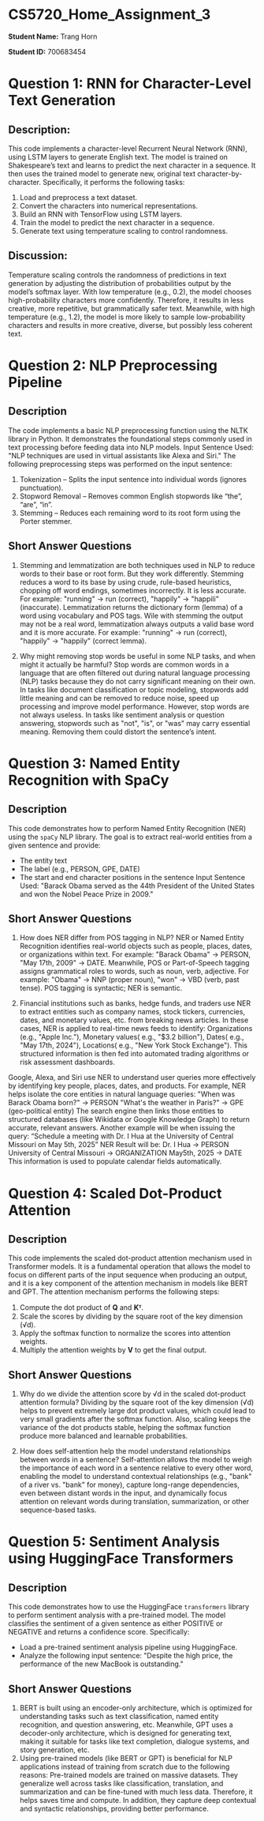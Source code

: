 # CS5720_Home_Assignment_3
**Student Name:** Trang Horn

**Student ID:** 700683454

# Question 1: RNN for Character-Level Text Generation 

## Description:

This code implements a character-level Recurrent Neural Network (RNN), using LSTM layers to generate English text. The model is trained on Shakespeare’s text and learns to predict the next character in a sequence. It then uses the trained model to generate new, original text character-by-character. Specifically, it performs the following tasks:
1. Load and preprocess a text dataset.
2. Convert the characters into numerical representations.
3. Build an RNN with TensorFlow using LSTM layers.
4. Train the model to predict the next character in a sequence.
5. Generate text using temperature scaling to control randomness.

## Discussion:
Temperature scaling controls the randomness of predictions in text generation by adjusting the distribution of probabilities output by the model’s softmax layer. With low temperature (e.g., 0.2), the model chooses high-probability characters more confidently. Therefore, it results in less creative, more repetitive, but grammatically safer text. Meanwhile, with high temperature (e.g., 1.2), the model is more likely to sample low-probability characters and results in more creative, diverse, but possibly less coherent text.

# Question 2: NLP Preprocessing Pipeline

## Description
The code implements a basic NLP preprocessing function using the NLTK library in Python. It demonstrates the foundational steps commonly used in text processing before feeding data into NLP models.
Input Sentence Used:
"NLP techniques are used in virtual assistants like Alexa and Siri."
The following preprocessing steps was performed on the input sentence:
1. Tokenization – Splits the input sentence into individual words (ignores punctuation).
2. Stopword Removal – Removes common English stopwords like “the”, “are”, “in”.
3. Stemming – Reduces each remaining word to its root form using the Porter stemmer.

## Short Answer Questions
1. Stemming and lemmatization are both techniques used in NLP to reduce words to their base or root form. But they work differently. Stemming reduces a word to its base by using crude, rule-based heuristics, chopping off word endings, sometimes incorrectly. It is less accurate. For example: "running" → run (correct), "happily" → "happili" (inaccurate).
Lemmatization returns the dictionary form (lemma) of a word using vocabulary and POS tags. Wile with stemming the output may not be a real word, lemmatization always outputs a valid base word and it is more accurate. For example: "running" → run (correct), "happily" → "happily" (correct lemma).

2. Why might removing stop words be useful in some NLP tasks, and when might it actually be harmful?
Stop words are common words in a language that are often filtered out during natural language processing (NLP) tasks because they do not carry significant meaning on their own. In tasks like document classification or topic modeling, stopwords add little meaning and can be removed to reduce noise, speed up processing and improve model performance. However, stop words are not always useless. In tasks like sentiment analysis or question answering, stopwords such as "not", "is", or "was" may carry essential meaning. Removing them could distort the sentence’s intent.

# Question 3: Named Entity Recognition with SpaCy 

## Description
This code demonstrates how to perform Named Entity Recognition (NER) using the `spaCy` NLP library. The goal is to extract real-world entities from a given sentence and provide:
- The entity text
- The label (e.g., PERSON, GPE, DATE)
- The start and end character positions in the sentence
Input Sentence Used:
"Barack Obama served as the 44th President of the United States and won the Nobel Peace Prize in 2009."

## Short Answer Questions
1. How does NER differ from POS tagging in NLP?
NER or Named Entity Recognition identifies real-world objects such as people, places, dates, or organizations within text. For example: "Barack Obama" → PERSON, "May 17th, 2009" → DATE. 
Meanwhile, POS or Part-of-Speech tagging assigns grammatical roles to words, such as noun, verb, adjective. For example: "Obama" → NNP (proper noun), "won" → VBD (verb, past tense). 
POS tagging is syntactic; NER is semantic.

2. Financial institutions such as banks, hedge funds, and traders use NER to extract entities such as company names, stock tickers, currencies, dates, and monetary values, etc. from breaking news articles. In these cases, NER is applied to real-time news feeds to identify: Organizations (e.g., "Apple Inc."), Monetary values( e.g., "$3.2 billion"), Dates( e.g., "May 17th, 2024"), Locations( e.g., "New York Stock Exchange"). This structured information is then fed into automated trading algorithms or risk assessment dashboards.

Google, Alexa, and Siri use NER to understand user queries more effectively by identifying key people, places, dates, and products. For example, NER helps isolate the core entities in natural language queries:
"When was Barack Obama born?" → PERSON
"What's the weather in Paris?" → GPE (geo-political entity)
The search engine then links those entities to structured databases (like Wikidata or Google Knowledge Graph) to return accurate, relevant answers.
Another example will be when issuing the query: “Schedule a meeting with Dr. I Hua at the University of Central Missouri on May 5th, 2025”
NER Result will be:
Dr. I Hua → PERSON
University of Central Missouri → ORGANIZATION
May5th, 2025 → DATE
This information is used to populate calendar fields automatically.

# Question 4: Scaled Dot-Product Attention 

## Description
This code implements the scaled dot-product attention mechanism used in Transformer models. It is a fundamental operation that allows the model to focus on different parts of the input sequence when producing an output, and it is a key component of the attention mechanism in models like BERT and GPT.
The attention mechanism performs the following steps:
1. Compute the dot product of **Q** and **Kᵀ**.
2. Scale the scores by dividing by the square root of the key dimension (√d).
3. Apply the softmax function to normalize the scores into attention weights.
4. Multiply the attention weights by **V** to get the final output.

## Short Answer Questions
1. Why do we divide the attention score by √d in the scaled dot-product attention formula?
Dividing by the square root of the key dimension (√d) helps to prevent extremely large dot product values, which could lead to very small gradients after the softmax function.  Also, scaling keeps the variance of the dot products stable, helping the softmax function produce more balanced and learnable probabilities.

2. How does self-attention help the model understand relationships between words in a sentence?
Self-attention allows the model to weigh the importance of each word in a sentence relative to every other word, enabling the model to understand contextual relationships (e.g., "bank" of a river vs. "bank" for money), capture long-range dependencies, even between distant words in the input, and dynamically focus attention on relevant words during translation, summarization, or other sequence-based tasks.

# Question 5: Sentiment Analysis using HuggingFace Transformers

## Description
This code demonstrates how to use the HuggingFace `transformers` library to perform sentiment analysis with a pre-trained model. The model classifies the sentiment of a given sentence as either POSITIVE or NEGATIVE and returns a confidence score. Specifically:
- Load a pre-trained sentiment analysis pipeline using HuggingFace.
- Analyze the following input sentence: 
  "Despite the high price, the performance of the new MacBook is outstanding."

## Short Answer Questions
1. BERT is built using an encoder-only architecture, which is optimized for understanding tasks such as text classification, named entity recognition, and question answering, etc. Meanwhile, GPT uses a decoder-only architecture, which is designed for generating text, making it suitable for tasks like text completion, dialogue systems, and story generation, etc.
2. Using pre-trained models (like BERT or GPT) is beneficial for NLP applications instead of training from scratch due to the following reasons:
 Pre-trained models are trained on massive datasets. They generalize well across tasks like classification, translation, and summarization and can be fine-tuned with much less data. Therefore, it helps saves time and compute. In addition, they capture deep contextual and syntactic relationships, providing better performance.

